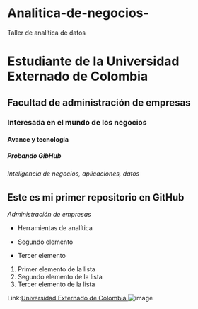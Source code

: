 # Analitica-de-negocios-
Taller de analítica de datos 
# Estudiante de la Universidad Externado de Colombia 
## Facultad de administración de empresas 
### Interesada en el mundo de los negocios
#### Avance y tecnología
##### Probando GibHub
###### Inteligencia de negocios, aplicaciones, datos

## **Este es mi primer repositorio en GitHub**


*Administración de empresas*

* Herramientas de analítica 

* Segundo elemento

* Tercer elemento

1. Primer elemento de la lista
2. Segundo elemento de la lista
3. Tercer elemento de la lista
   
Link:[Universidad Externado de Colombia ](https://www.uexternado.edu.co/)
![image](https://github.com/user-attachments/assets/a8fbc964-42a5-416f-ad81-faba724b5395)

